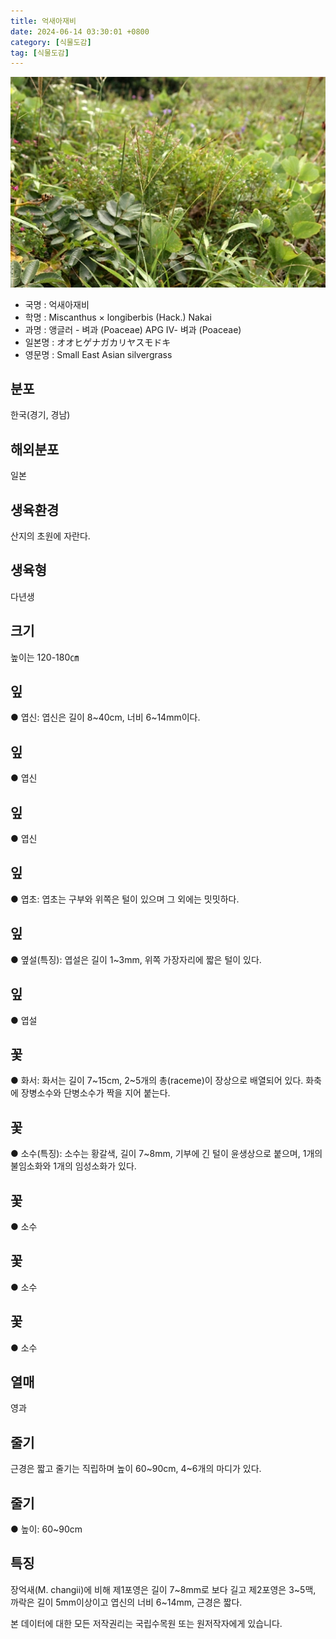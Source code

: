 ```yaml
---
title: 억새아재비
date: 2024-06-14 03:30:01 +0800
category: [식물도감]
tag: [식물도감]
---
```




![억새아재비](/assets/img/fileUpload/plants/basic/Gramineae/Miscanthus/14585/14585_1_th2.JPG)
- 국명 : 억새아재비
- 학명 : Miscanthus × longiberbis (Hack.) Nakai
- 과명 : 앵글러 - 벼과 (Poaceae) APG Ⅳ- 벼과 (Poaceae)
- 일본명 : オオヒゲナガカリヤスモドキ
- 영문명 : Small East Asian silvergrass


## 분포
한국(경기, 경남)
## 해외분포
일본
## 생육환경
 산지의 초원에 자란다.
## 생육형
다년생
## 크기
높이는 120-180㎝
## 잎
● 엽신: 엽신은 길이 8~40cm, 너비 6~14mm이다.
## 잎
● 엽신
## 잎
● 엽신
## 잎
● 엽초: 엽초는 구부와 위쪽은 털이 있으며 그 외에는 밋밋하다.
## 잎
● 옆설(특징): 엽설은 길이 1~3mm, 위쪽 가장자리에 짧은 털이 있다.
## 잎
● 엽설
## 꽃
● 화서: 화서는 길이 7~15cm, 2~5개의 총(raceme)이 장상으로 배열되어 있다. 화축에 장병소수와 단병소수가 짝을 지어 붙는다.
## 꽃
● 소수(특징): 소수는 황갈색, 길이 7~8mm, 기부에 긴 털이 윤생상으로 붙으며, 1개의 불임소화와 1개의 임성소화가 있다.
## 꽃
● 소수
## 꽃
● 소수
## 꽃
● 소수
## 열매
영과
## 줄기
근경은 짧고 줄기는 직립하며 높이 60~90cm, 4~6개의 마디가 있다.
## 줄기
● 높이: 60~90cm
## 특징
장억새(M. changii)에 비해 제1포영은 길이 7~8mm로 보다 길고 제2포영은 3~5맥, 까락은 길이 5mm이상이고 엽신의 너비 6~14mm, 근경은 짧다.






본 데이터에 대한 모든 저작권리는 국립수목원 또는 원저작자에게 있습니다.
